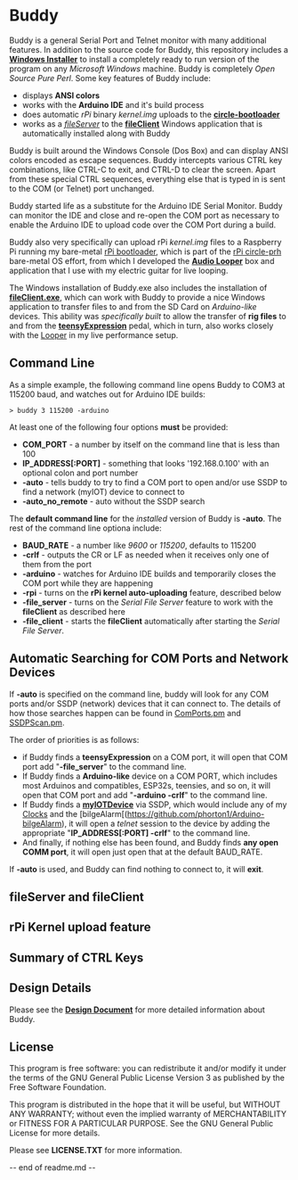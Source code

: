 # Buddy

Buddy is a general Serial Port and Telnet monitor with many additional features.
In addition to the source code for Buddy, this repository includes a
[**Windows Installer**](https://github.com/phorton1/base-Pub-buddy/tree/master/releases)
to install a completely ready to run version of the program on any *Microsoft Windows*
machine. Buddy is completely *Open Source Pure Perl*. Some key features of
Buddy include:

- displays **ANSI colors**
- works with the **Arduino IDE** and it's build process
- does automatic *rPi* binary *kernel.img* uploads to the
  [**circle-bootloader**](https://github.com/phorton1/circle-prh/tree/master/bootloader)
- works as a
  [*fileServer*](https://github.com/phorton1/base-Pub/tree/master/FS) to the
  [**fileClient**](https://github.com/phorton1/base-Pub-fileClient) Windows application
  that is automatically installed along with Buddy


Buddy is built around the Windows Console (Dos Box) and can display ANSI colors
encoded as escape sequences.  Buddy intercepts various CTRL key combinations,
like CTRL-C to exit, and CTRL-D to clear the screen. Apart from these special
CTRL sequences, everything else that is typed in is sent to the COM
(or Telnet) port unchanged.

Buddy started life as a substitute for the Arduino IDE Serial Monitor. Buddy can
monitor the IDE and close and re-open the COM port as necessary to enable the Arduino
IDE to upload code over the COM Port during a build.

Buddy also very specifically can upload rPi *kernel.img* files to a Raspberry Pi running
my bare-metal
[rPi bootloader]((https://github.com/phorton1/circle-prh/tree/master/bootloader)),
which is part of the
[rPi circle-prh](https://github.com/phorton1/circle-prh) bare-metal OS effort,
from which I developed the
[**Audio Looper**](https://github.com/phorton1/circle-prh-apps-Looper)
box and application that I use with my electric guitar for live looping.

The Windows installation of Buddy.exe also includes the installation of
[**fileClient.exe**](https://github.com/phorton1/base-Pub-fileClient), which
can work with Buddy to provide a nice Windows application
to transfer files to and from the SD Card on *Arduino-like* devices. This
ability was *specifically built* to allow the transfer of **rig files** to
and from the
[**teensyExpression**](https://github.com/phorton1/Arduino-teensyExpression) pedal,
which in turn, also works closely with the
[Looper](https://github.com/phorton1/circle-prh-apps-Looper) in my live performance setup.



## Command Line

As a simple example, the following command line opens Buddy to COM3 at 115200 baud,
and watches out for Arduino IDE builds:

	> buddy 3 115200 -arduino

At least one of the following four options **must** be provided:

- **COM_PORT** - a number by itself on the command line that is less than 100
- **IP_ADDRESS[:PORT]** - something that looks '192.168.0.100' with an optional colon and port number
- **-auto** - tells buddy to try to find a COM port to open and/or use SSDP to find a network (myIOT) device to connect to
- **-auto_no_remote** - auto without the SSDP search

The **default command line** for the *installed* version of Buddy is **-auto**.
The rest of the command line optiona include:

- **BAUD_RATE** - a number like *9600* or *115200*, defaults to 115200
- **-crlf** - outputs the CR or LF as needed when it receives only one of them from the port
- **-arduino** - watches for Arduino IDE builds and temporarily closes the COM port while they are happening
- **-rpi** - turns on the **rPi kernel auto-uploading** feature, described below
- **-file_server** - turns on the *Serial File Server* feature to work with the **fileClient** as described here
- **-file_client** - starts the **fileClient** automatically after starting the *Serial File Server*.


## Automatic Searching for COM Ports and Network Devices

If **-auto** is specified on the command line, buddy will look for any
COM ports and/or SSDP (network) devices that it can connect to.  The
details of how those searches happen can be found in
[ComPorts.pm](https://github.com/phorton1/base-Pub/tree/master) and
[SSDPScan.pm](https://github.com/phorton1/base-Pub/tree/master).

The order of priorities is as follows:

- if Buddy finds a **teensyExpression** on a COM port, it will
  open that COM port add "**-file_server**" to the command line.
- If Buddy finds a **Arduino-like** device on a COM PORT, which
  includes most Arduinos and compatibles, ESP32s, teensies, and so on,
  it will open that COM port and add "**-arduino -crlf**" to the command
  line.
- If Buddy finds a
  [**myIOTDevice**](https://github.com/phorton1/Arduino-libraries-myIOT)
  via SSDP, which would include any of my
  [Clocks](https://github.com/phorton1/Arduino-theClock3) and the
  [bilgeAlarm[(https://github.com/phorton1/Arduino-bilgeAlarm), it
  will open a *telnet* session to the device by adding the appropriate
  "**IP_ADDRESS[:PORT] -crlf**" to the command line.
- And finally, if nothing else has been found, and Buddy finds
  **any open COMM port**, it will open just open that at the
  default BAUD_RATE.

If **-auto** is used, and Buddy can find nothing to connect to,
it will **exit**.

## fileServer and fileClient

## rPi Kernel upload feature

## Summary of CTRL Keys


## Design Details

Please see the [**Design Document**](design.md) for more detailed information about Buddy.

## License

This program is free software: you can redistribute it and/or modify
it under the terms of the GNU General Public License Version 3 as published by
the Free Software Foundation.

This program is distributed in the hope that it will be useful,
but WITHOUT ANY WARRANTY; without even the implied warranty of
MERCHANTABILITY or FITNESS FOR A PARTICULAR PURPOSE.  See the
GNU General Public License for more details.

Please see **LICENSE.TXT** for more information.

-- end of readme&#46;md --
